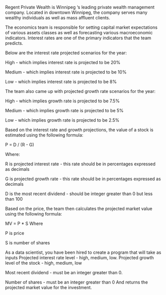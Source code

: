 Regent Private Wealth is Winnipeg ‘s leading private wealth management company. Located in downtown Winnipeg, the company serves many wealthy individuals as well as mass affluent clients.

The economics team is responsible for setting capital market expectations of various assets classes as well as forecasting various macroeconomic indicators. Interest rates are one of the primary indicators that the team predicts.

Below are the interest rate projected scenarios for the year:

High - which implies interest rate is projected to be 20%

Medium - which implies interest rate is projected to be 10%

Low - which implies interest rate is projected to be 8%

The team also came up with projected growth rate scenarios for the year:

High - which implies growth rate is projected to be 7.5%

Medium - which implies growth rate is projected to be 5%

Low - which implies growth rate is projected to be 2.5%

Based on the interest rate and growth projections, the value of a stock is estimated using the following formula:

P = D / (R - G)

Where:

R is projected interest rate - this rate should be in percentages expressed as decimals

G is projected growth rate - this rate should be in percentages expressed as decimals

D is the most recent dividend - should be integer greater than 0 but less than 100

Based on the price, the team then calculates the projected market value using the following formula:

MV = P * S Where

P is price

S is number of shares

As a data scientist, you have been hired to create a program that will take as inputs Projected interest rate level - high, medium, low. Projected growth level of the stock - high, medium, low

Most recent dividend - must be an integer greater than 0.

Number of shares - must be an integer greater than 0 And returns the projected market value for the investment.
